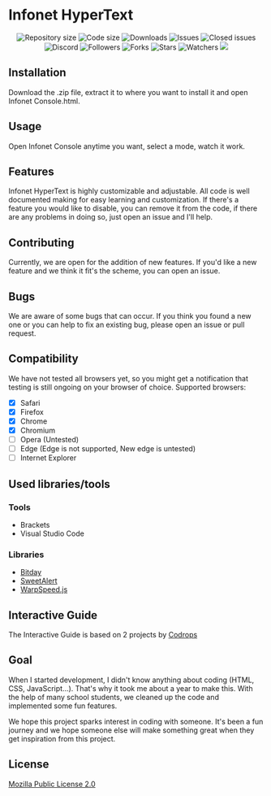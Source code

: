 # Infonet HyperText
<p align="center">
  <a><img src="https://img.shields.io/github/repo-size/MaxTechnics/Infonet-HyperText" alt="Repository size"></a>
  <a><img src="https://img.shields.io/github/languages/code-size/MaxTechnics/Infonet-HyperText" alt="Code size"></a>
  <a><img src="https://img.shields.io/github/downloads/MaxTechnics/Infonet-HyperText/total" alt="Downloads"></a>
  <a><img src="https://img.shields.io/github/issues/MaxTechnics/Infonet-HyperText" alt="Issues"></a>
  <a><img src="https://img.shields.io/github/issues-closed/MaxTechnics/Infonet-HyperText" alt="Closed issues"></a>
  <a><img src="https://img.shields.io/discord/592103938958819341?label=Discord&logo=Discord" alt="Discord"></a>
  <a><img src="https://img.shields.io/github/followers/MaxTechnics" alt="Followers"></a>
  <a><img src="https://img.shields.io/github/forks/MaxTechnics/Infonet-HyperText?label=forks" alt="Forks"></a>
  <a><img src="https://img.shields.io/github/stars/MaxTechnics/Infonet-HyperText?style=Stars" alt="Stars"></a>
  <a><img src="https://img.shields.io/github/watchers/MaxTechnics/Infonet-HyperText?label=watchers" alt="Watchers"></a>
  <a><img src="https://img.shields.io/netlify/b03dea6b-b59c-4112-a0ba-89469d96acd2" alt"Netlify"></a>
</p>
  
## Installation

Download the .zip file, extract it to where you want to install it and open Infonet Console.html.

## Usage

Open Infonet Console anytime you want, select a mode, watch it work.

## Features
Infonet HyperText is highly customizable and adjustable. All code is well documented making for easy learning and customization.
If there's a feature you would like to disable, you can remove it from the code, if there are any problems in doing so, just open an issue and I'll help.

## Contributing
Currently, we are open for the addition of new features. If you'd like a new feature and we think it fit's the scheme, you can open an issue.

## Bugs
We are aware of some bugs that can occur. If you think you found a new one or you can help to fix an existing bug, please open an issue or pull request.

## Compatibility
We have not tested all browsers yet, so you might get a notification that testing is still ongoing on your browser of choice.
Supported browsers:
 - [x] Safari
 - [x] Firefox
 - [x] Chrome
 - [x] Chromium
 - [ ] Opera (Untested)
 - [ ] Edge (Edge is not supported, New edge is untested)
 - [ ] Internet Explorer

## Used libraries/tools
### Tools
- Brackets
- Visual Studio Code
### Libraries
- [Bitday](https://www.reddit.com/r/wallpapers/comments/1tqe9k/update_new_version_of_the_8bit_day_wallpaper_set/)
- [SweetAlert](https://github.com/sweetalert2/sweetalert2)
- [WarpSpeed.js](https://github.com/adolfintel/warpspeed)

## Interactive Guide
The Interactive Guide is based on 2 projects by [Codrops](https://github.com/codrops)

## Goal

When I started development, I didn't know anything about coding (HTML, CSS, JavaScript...). That's why it took me about a year to make this. With the help of many school students, we cleaned up the code and implemented some fun features.

We hope this project sparks interest in coding with someone. It's been a fun journey and we hope someone else will make something great when they get inspiration from this project.

## License
[Mozilla Public License 2.0](https://choosealicense.com/licenses/mpl-2.0/)
